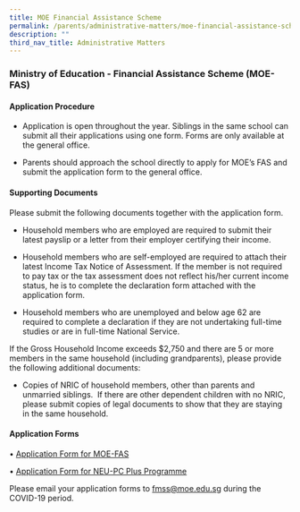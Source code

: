 ```yaml
---
title: MOE Financial Assistance Scheme
permalink: /parents/administrative-matters/moe-financial-assistance-scheme/
description: ""
third_nav_title: Administrative Matters
---
```

### Ministry of Education - Financial Assistance Scheme (MOE-FAS)

  

#### Application Procedure

*   Application is open throughout the year. Siblings in the same school can submit all their applications using one form. Forms are only available at the general office.
    
*   Parents should approach the school directly to apply for MOE’s FAS and submit the application form to the general office.

  

#### Supporting Documents

Please submit the following documents together with the application form.

*   Household members who are employed are required to submit their latest payslip or a letter from their employer certifying their income.

*   Household members who are self-employed are required to attach their latest Income Tax Notice of Assessment. If the member is not required to pay tax or the tax assessment does not reflect his/her current income status, he is to complete the declaration form attached with the application form.
*   Household members who are unemployed and below age 62 are required to complete a declaration if they are not undertaking full-time studies or are in full-time National Service.

  

If the Gross Household Income exceeds $2,750 and there are 5 or more members in the same household (including grandparents), please provide the following additional documents:

*   Copies of NRIC of household members, other than parents and unmarried siblings.  If there are other dependent children with no NRIC, please submit copies of legal documents to show that they are staying in the same household.

#### Application Forms

• [Application Form for MOE-FAS](/files/fas1.pdf)

• [Application Form for NEU-PC Plus Programme](/files/fas2.pdf)

  

Please email your application forms to [fmss@moe.edu.sg](mailto:fmss@moe.edu.sg) during the COVID-19 period.